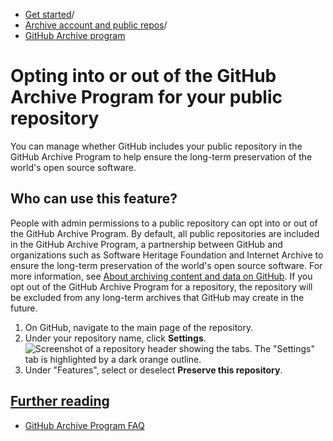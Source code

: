   * [Get started](https://docs.github.com/en/get-started "Get started")/
  * [Archive account and public repos](https://docs.github.com/en/get-started/archiving-your-github-personal-account-and-public-repositories "Archive account and public repos")/
  * [GitHub Archive program](https://docs.github.com/en/get-started/archiving-your-github-personal-account-and-public-repositories/opting-into-or-out-of-the-github-archive-program-for-your-public-repository "GitHub Archive program")


# Opting into or out of the GitHub Archive Program for your public repository
You can manage whether GitHub includes your public repository in the GitHub Archive Program to help ensure the long-term preservation of the world's open source software.
## Who can use this feature?
People with admin permissions to a public repository can opt into or out of the GitHub Archive Program.
By default, all public repositories are included in the GitHub Archive Program, a partnership between GitHub and organizations such as Software Heritage Foundation and Internet Archive to ensure the long-term preservation of the world's open source software. For more information, see [About archiving content and data on GitHub](https://docs.github.com/en/repositories/archiving-a-github-repository/about-archiving-content-and-data-on-github#about-the-github-archive-program).
If you opt out of the GitHub Archive Program for a repository, the repository will be excluded from any long-term archives that GitHub may create in the future.
  1. On GitHub, navigate to the main page of the repository.
  2. Under your repository name, click **Settings**.
![Screenshot of a repository header showing the tabs. The "Settings" tab is highlighted by a dark orange outline.](https://docs.github.com/assets/cb-28260/images/help/repository/repo-actions-settings.png)
  3. Under "Features", select or deselect **Preserve this repository**.


## [Further reading](https://docs.github.com/en/get-started/archiving-your-github-personal-account-and-public-repositories/opting-into-or-out-of-the-github-archive-program-for-your-public-repository#further-reading)
  * [GitHub Archive Program FAQ](https://archiveprogram.github.com/faq/)


